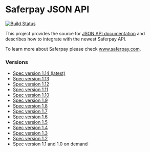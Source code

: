 # Saferpay JSON API

[![Build Status](https://travis-ci.com/saferpay/jsonapi.svg?branch=master)](https://travis-ci.com/saferpay/jsonapi)

This project provides the source for [JSON API documentation](https://saferpay.github.io/jsonapi) and describes how to integrate with the newest Saferpay API.

To learn more about Saferpay please check www.saferpay.com.

### Versions

* [Spec version 1.14 (latest)](https://saferpay.github.io/jsonapi)
* [Spec version 1.13](https://saferpay.github.io/jsonapi/1.13)
* [Spec version 1.12](https://saferpay.github.io/jsonapi/1.12)
* [Spec version 1.11](https://saferpay.github.io/jsonapi/1.11)
* [Spec version 1.10](https://saferpay.github.io/jsonapi/1.10)
* [Spec version 1.9](https://saferpay.github.io/jsonapi/1.9)
* [Spec version 1.8](https://saferpay.github.io/jsonapi/1.8)
* [Spec version 1.7](https://saferpay.github.io/jsonapi/1.7)
* [Spec version 1.6](https://saferpay.github.io/jsonapi/1.6)
* [Spec version 1.5](https://saferpay.github.io/jsonapi/1.5)
* [Spec version 1.4](https://saferpay.github.io/jsonapi/1.4)
* [Spec version 1.3](https://saferpay.github.io/jsonapi/1.3)
* [Spec version 1.2](https://saferpay.github.io/jsonapi/1.2)
* Spec version 1.1 and 1.0 on demand
